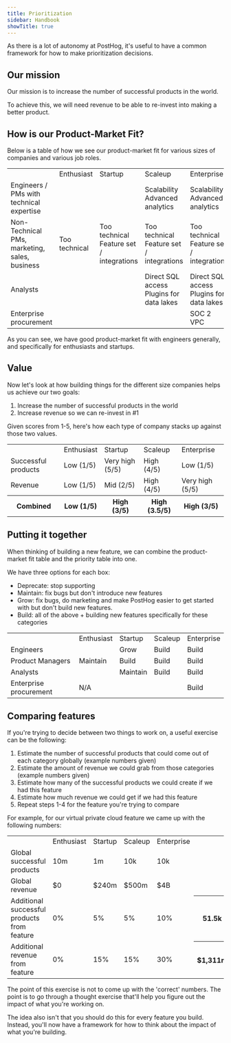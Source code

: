 ```yaml
---
title: Prioritization
sidebar: Handbook
showTitle: true
---
```


As there is a lot of autonomy at PostHog, it's useful to have a common framework for how to make prioritization decisions.


## Our mission

Our mission is to increase the number of successful products in the world.

To achieve this, we will need revenue to be able to re-invest into making a better product.

## How is our Product-Market Fit?

Below is a table of how we see our product-market fit for various sizes of companies and various job roles.

<span class="table-borders">
<table>
    <tr>
        <td></td>
        <td>Enthusiast</td>
        <td>Startup</td>
        <td>Scaleup</td>
        <td>Enterprise</td>
    </tr>
    <tr>
        <td>Engineers / PMs with technical expertise</td>
        <td style="background:var(--success)"></td>
        <td style="background:var(--success)"></td>
        <td style="background:var(--warning)">Scalability<br>Advanced analytics</td>
        <td style="background:var(--warning)">Scalability<br>Advanced analytics</td>
    </tr>
    <tr>
        <td>Non-Technical PMs, marketing, sales, business</td>
        <td style="background:var(--warning)">Too technical</td>
        <td style="background:var(--warning)">Too technical<br>Feature set / integrations</td>
        <td style="background:var(--warning)">Too technical<br>Feature set / integrations</td>
        <td style="background:var(--warning)">Too technical<br>Feature set / integrations</td>
    </tr>
    <tr>
        <td>Analysts</td>
        <td style="background:var(--success)"></td>
        <td style="background:var(--success)"></td>
        <td style="background:var(--warning)">Direct SQL access<br>Plugins for data lakes</td>
        <td style="background:var(--warning)">Direct SQL access<br>Plugins for data lakes</td>
    </tr>
    <tr>
        <td>Enterprise procurement</td>
        <td style="background:var(--muted)"></td>
        <td style="background:var(--muted)"></td>
        <td style="background:var(--muted)"></td>
        <td style="background:var(--warning)">SOC 2<br>VPC</td>
    </tr>
</table>
</span>


As you can see, we have good product-market fit with engineers generally, and specifically for enthusiasts and startups. 

## Value

Now let's look at how building things for the different size companies helps us achieve our two goals:

1. Increase the number of successful products in the world
2. Increase revenue so we can re-invest in #1

Given scores from 1-5, here's how each type of company stacks up against those two values.

<span class="table-borders">
<table>
    <tr>
        <td></td>
        <td>Enthusiast</td>
        <td>Startup</td>
        <td>Scaleup</td>
        <td>Enterprise</td>
    </tr>
    <tr>
        <td>Successful products</td>
        <td>Low (1/5)</td>
        <td>Very high (5/5)</td>
        <td>High (4/5)</td>
        <td>Low (1/5)</td>
    </tr>
    <tr>
        <td>Revenue</td>
        <td>Low (1/5)</td>
        <td>Mid (2/5)</td>
        <td>High (4/5)</td>
        <td>Very high (5/5)</td>
    </tr>
    <tr>
        <th>Combined</th>
        <th>Low (1/5)</th>
        <th>High (3/5)</th>
        <th>High (3.5/5)</th>
        <th>High (3/5)</th>
    </tr>
</table>
</span>

## Putting it together

When thinking of building a new feature, we can combine the product-market fit table and the priority table into one.

We have three options for each box:
- Deprecate: stop supporting
- Maintain: fix bugs but don't introduce new features
- Grow: fix bugs, do marketing and make PostHog easier to get started with but don't build new features.
- Build: all of the above + building new features specifically for these categories

<span class="table-borders">
<table>
    <tr>
        <td></td>
        <td>Enthusiast</td>
        <td>Startup</td>
        <td>Scaleup</td>
        <td>Enterprise</td>
    </tr>
    <tr>
        <td>Engineers</td>
        <td style="background:var(--muted)" rowspan="3">Maintain</td>
        <td style="background:var(--warning)">Grow</td>
        <td style="background:var(--success)">Build</td>
        <td style="background:var(--success)">Build</td>
    </tr>
    <tr>
        <td>Product Managers</td>
        <td style="background:var(--success)">Build</td>
        <td style="background:var(--success)">Build</td>
        <td style="background:var(--success)">Build</td>
    </tr>
    <tr>
        <td>Analysts</td>
        <td style="background:var(--muted)">Maintain</td>
        <td style="background:var(--success)">Build</td>
        <td style="background:var(--success)">Build</td>
    </tr>
    <tr>
        <td>Enterprise procurement</td>
        <td style="background:var(--muted)" colspan="3">N/A</td>
        <td style="background:var(--success)">Build</td>
    </tr>
</table>
</span>


## Comparing features

If you're trying to decide between two things to work on, a useful exercise can be the following:

1. Estimate the number of successful products that could come out of each category globally (example numbers given)
2. Estimate the amount of revenue we could grab from those categories (example numbers given)
3. Estimate how many of the successful products we could create if we had this feature
4. Estimate how much revenue we could get if we had this feature
5. Repeat steps 1-4 for the feature you're trying to compare

For example, for our virtual private cloud feature we came up with the following numbers:

<span class="table-borders">
<table>
    <tr>
        <td></td>
        <td>Enthusiast</td>
        <td>Startup</td>
        <td>Scaleup</td>
        <td>Enterprise</td>
    </tr>
    <tr>
        <td>Global successful products</td>
        <td>10m</td>
        <td>1m</td>
        <td>10k</td>
        <td>10k</td>
    </tr>
    <tr>
        <td>Global revenue</td>
        <td>$0</td>
        <td>$240m</td>
        <td>$500m</td>
        <td>$4B</td>
    </tr>
    <tr>
        <td>Additional successful products from feature</td>
        <td>0%</td>
        <td>5%</td>
        <td>5%</td>
        <td>10%</td>
        <th>51.5k</th>
    </tr>
    <tr>
        <td>Additional revenue from feature</td>
        <td>0%</td>
        <td>15%</td>
        <td>15%</td>
        <td>30%</td>
        <th>$1,311m</th>
    </tr>
</table>
</span>

The point of this exercise is not to come up with the 'correct' numbers. The point is to go through a thought exercise that'll help you figure out the impact of what you're working on.

The idea also isn't that you should do this for every feature you build. Instead, you'll now have a framework for how to think about the impact of what you're building.
